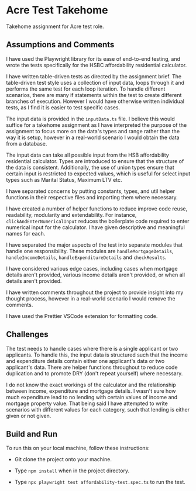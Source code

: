 # Acre Test Takehome

Takehome assignment for Acre test role.

## Assumptions and Comments

I have used the Playwright library for its ease of end-to-end testing, and wrote the tests specifically for the HSBC affordability residential calculator.

I have written table-driven tests as directed by the assignment brief. The table-driven test style uses a collection of input data, loops through it and performs the same test for each loop iteration. To handle different scenarios, there are many if statements within the test to create different branches of execution. However I would have otherwise written individual tests, as I find it is easier to test specific cases.

The input data is provided in the `inputData.ts` file. I believe this would suffice for a takehome assignment as I have interpreted the purpose of the assignment to focus more on the data's types and range rather than the way it is setup, however in a real-world scenario I would obtain the data from a database.

The input data can take all possible input from the HSB affordability residential calculator. Types are introduced to ensure that the structure of the data is consistent. Additionally, the use of union types ensure that certain input is restricted to expected values, which is useful for select input types such as Marital Status, Maximum LTV etc.

I have separated concerns by putting constants, types, and util helper functions in their respective files and importing them where necessary.

I have created a number of helper functions to reduce improve code reuse, readability, modularity and extendability. For instance, `clickAndEnterNumericalInput` reduces the boilerplate code required to enter numerical input for the calculator. I have given descriptive and meaningful names for each.

I have separated the major aspects of the test into separate modules that handle one responsibility. These modules are `handleMortgageDetails`, `handleIncomeDetails`, `handleExpenditureDetails` and `checkResults`.

I have considered various edge cases, including cases when mortgage details aren't provided, various income details aren't provided, or when all details aren't provided.

I have written comments throughout the project to provide insight into my thought process, however in a real-world scenario I would remove the comments.

I have used the Prettier VSCode extension for formatting code.

## Challenges

The test needs to handle cases where there is a single applicant or two applicants. To handle this, the input data is structured such that the income and expenditure details contain either one applicant's data or two applicant's data. There are helper functions throughout to reduce code duplication and to promote DRY (don't repeat yourself) where necessary.

I do not know the exact workings of the calculator and the relationship between income, expenditure and mortgage details. I wasn't sure how much expenditure lead to no lending with certain values of income and mortgage property value. That being said I have attempted to write scenarios with different values for each category, such that lending is either given or not given.

## Build and Run

To run this on your local machine, follow these instructions:

- Git clone the project onto your machine.

- Type `npm install` when in the project directory.

- Type `npx playwright test affordability-test.spec.ts` to run the test.
